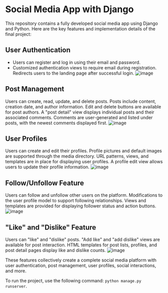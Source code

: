 # Social Media App with Django 

This repository contains a fully developed social media app using Django and Python. Here are the key features and implementation details of the final project:

## User Authentication
- Users can register and log in using their email and password.
- Customized authentication views to require email during registration.
Redirects users to the landing page after successful login.
![image](https://github.com/Manisha152/Social-Network-Project/assets/87291128/951e9aaf-812c-406e-b1f2-38fcae0339bb)


## Post Management
Users can create, read, update, and delete posts.
Posts include content, creation date, and author information.
Edit and delete buttons are available for post authors.
A "post detail" view displays individual posts and their associated comments.
Comments are user-generated and listed under posts, with the newest comments displayed first.
![image](https://github.com/Manisha152/Social-Network-Project/assets/87291128/294e8be8-37a1-4b53-96b7-b2fba2df3dd4)


## User Profiles
Users can create and edit their profiles.
Profile pictures and default images are supported through the media directory.
URL patterns, views, and templates are in place for displaying user profiles.
A profile edit view allows users to update their profile information.
![image](https://github.com/Manisha152/Social-Network-Project/assets/87291128/2b6d7b4c-034f-4a03-85fd-f98f8b88c397)



## Follow/Unfollow Feature
Users can follow and unfollow other users on the platform.
Modifications to the user profile model to support following relationships.
Views and templates are provided for displaying follower status and action buttons.
![image](https://github.com/Manisha152/Social-Network-Project/assets/87291128/1edea702-71ed-4de8-b388-180911812b9d)


## "Like" and "Dislike" Feature
Users can "like" and "dislike" posts.
"Add like" and "add dislike" views are available for post interaction.
HTML templates for post lists, profiles, and post detail pages display like and dislike counts.
![image](https://github.com/Manisha152/Social-Network-Project/assets/87291128/1ef67a70-8497-427b-bcfa-640a57e518eb)


These features collectively create a complete social media platform with user authentication, post management, user profiles, social interactions, and more.


To run the project, use the following command: `python manage.py runserver`. 
